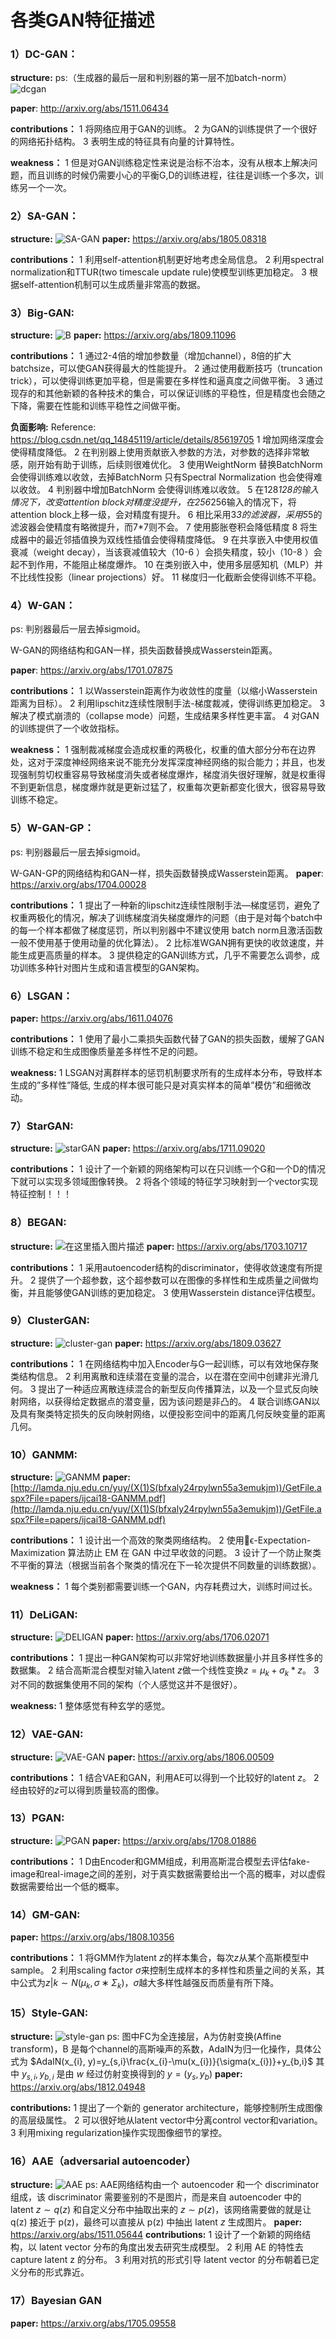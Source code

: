 # 各类GAN特征描述
### 1）DC-GAN：
__structure:__
ps:（生成器的最后一层和判别器的第一层不加batch-norm）
![dcgan](https://img-blog.csdnimg.cn/20190719171219699.jpg?x-oss-process=image/watermark,type_ZmFuZ3poZW5naGVpdGk,shadow_10,text_aHR0cHM6Ly9ibG9nLmNzZG4ubmV0L0FuZHlWaWt5,size_16,color_FFFFFF,t_70)

__paper__: http://arxiv.org/abs/1511.06434

__contributions：__
1 将网络应用于GAN的训练。
2 为GAN的训练提供了一个很好的网络拓扑结构。
3 表明生成的特征具有向量的计算特性。

__weakness：__
1 但是对GAN训练稳定性来说是治标不治本，没有从根本上解决问题，而且训练的时候仍需要小心的平衡G,D的训练进程，往往是训练一个多次，训练另一个一次。

### 2）SA-GAN：
__structure:__
![SA-GAN](https://img-blog.csdnimg.cn/20190720161623113.png?x-oss-process=image/watermark,type_ZmFuZ3poZW5naGVpdGk,shadow_10,text_aHR0cHM6Ly9ibG9nLmNzZG4ubmV0L0FuZHlWaWt5,size_16,color_FFFFFF,t_70)
__paper:__  https://arxiv.org/abs/1805.08318

__contributions：__
1 利用self-attention机制更好地考虑全局信息。
2 利用spectral normalization和TTUR(two timescale update rule)使模型训练更加稳定。
3 根据self-attention机制可以生成质量非常高的数据。

### 3）Big-GAN:
__structure:__
![B](https://img-blog.csdnimg.cn/20190720163540754.png?x-oss-process=image/watermark,type_ZmFuZ3poZW5naGVpdGk,shadow_10,text_aHR0cHM6Ly9ibG9nLmNzZG4ubmV0L0FuZHlWaWt5,size_16,color_FFFFFF,t_70)
__paper:__ https://arxiv.org/abs/1809.11096

__contributions：__
1 通过2-4倍的增加参数量（增加channel），8倍的扩大batchsize，可以使GAN获得最大的性能提升。
2 通过使用截断技巧（truncation trick），可以使得训练更加平稳，但是需要在多样性和逼真度之间做平衡。
3 通过现存的和其他新颖的各种技术的集合，可以保证训练的平稳性，但是精度也会随之下降，需要在性能和训练平稳性之间做平衡。

__负面影响:__
Reference: https://blog.csdn.net/qq_14845119/article/details/85619705
1 增加网络深度会使得精度降低。
2 在判别器上使用贡献嵌入参数的方法，对参数的选择非常敏感，刚开始有助于训练，后续则很难优化。
3 使用WeightNorm 替换BatchNorm 会使得训练难以收敛，去掉BatchNorm 只有Spectral Normalization 也会使得难以收敛。
4 判别器中增加BatchNorm 会使得训练难以收敛。
5 在128*128的输入情况下，改变attention block对精度没提升，在256*256输入的情况下，将attention block上移一级，会对精度有提升。
6 相比采用3*3的滤波器，采用5*5的滤波器会使精度有略微提升，而7*7则不会。
7 使用膨胀卷积会降低精度
8 将生成器中的最近邻插值换为双线性插值会使得精度降低。
9 在共享嵌入中使用权值衰减（weight decay），当该衰减值较大（10-6 ）会损失精度，较小（10-8 ）会起不到作用，不能阻止梯度爆炸。
10 在类别嵌入中，使用多层感知机（MLP）并不比线性投影（linear projections）好。
11 梯度归一化截断会使得训练不平稳。

### 4）W-GAN：
ps: 判别器最后一层去掉sigmoid。

W-GAN的网络结构和GAN一样，损失函数替换成Wasserstein距离。

__paper__: https://arxiv.org/abs/1701.07875

__contributions：__
1 以Wasserstein距离作为收敛性的度量（以缩小Wasserstein距离为目标）。
2 利用lipschitz连续性限制手法-梯度裁减，使得训练更加稳定。
3 解决了模式崩溃的（collapse mode）问题，生成结果多样性更丰富。
4 对GAN的训练提供了一个收敛指标。

__weakness：__
1 强制裁减梯度会造成权重的两极化，权重的值大部分分布在边界处，这对于深度神经网络来说不能充分发挥深度神经网络的拟合能力；并且，也发现强制剪切权重容易导致梯度消失或者梯度爆炸，梯度消失很好理解，就是权重得不到更新信息，梯度爆炸就是更新过猛了，权重每次更新都变化很大，很容易导致训练不稳定。

### 5）W-GAN-GP：
ps: 判别器最后一层去掉sigmoid。

W-GAN-GP的网络结构和GAN一样，损失函数替换成Wasserstein距离。
__paper__:  https://arxiv.org/abs/1704.00028
 
__contributions：__
1 提出了一种新的lipschitz连续性限制手法—梯度惩罚，避免了权重两极化的情况，解决了训练梯度消失梯度爆炸的问题（由于是对每个batch中的每一个样本都做了梯度惩罚，所以判别器中不建议使用 batch norm且激活函数一般不使用基于使用动量的优化算法）。
2 比标准WGAN拥有更快的收敛速度，并能生成更高质量的样本。
3 提供稳定的GAN训练方式，几乎不需要怎么调参，成功训练多种针对图片生成和语言模型的GAN架构。

### 6）LSGAN：
__paper:__  https://arxiv.org/abs/1611.04076

__contributions：__
1 使用了最小二乘损失函数代替了GAN的损失函数，缓解了GAN训练不稳定和生成图像质量差多样性不足的问题。

__weakness:__
1 LSGAN对离群样本的惩罚机制要求所有的生成样本分布，导致样本生成的”多样性”降低, 生成的样本很可能只是对真实样本的简单”模仿”和细微改动。

### 7）StarGAN:
__structure:__
![starGAN](https://img-blog.csdnimg.cn/20190719185658950.png?x-oss-process=image/watermark,type_ZmFuZ3poZW5naGVpdGk,shadow_10,text_aHR0cHM6Ly9ibG9nLmNzZG4ubmV0L0FuZHlWaWt5,size_16,color_FFFFFF,t_70)
__paper:__ https://arxiv.org/abs/1711.09020

__contributions：__
1 设计了一个新颖的网络架构可以在只训练一个G和一个D的情况下就可以实现多领域图像转换。
2 将各个领域的特征学习映射到一个vector实现特征控制！！！

### 8）BEGAN:
__structure:__
![在这里插入图片描述](https://img-blog.csdnimg.cn/20190719185027930.png?x-oss-process=image/watermark,type_ZmFuZ3poZW5naGVpdGk,shadow_10,text_aHR0cHM6Ly9ibG9nLmNzZG4ubmV0L0FuZHlWaWt5,size_16,color_FFFFFF,t_70)
__paper:__ https://arxiv.org/abs/1703.10717

__contributions：__
1 采用autoencoder结构的discriminator，使得收敛速度有所提升。
2 提供了一个超参数，这个超参数可以在图像的多样性和生成质量之间做均衡，并且能够使GAN训练的更加稳定。
3 使用Wasserstein distance评估模型。

### 9）ClusterGAN:
__structure:__
![cluster-gan](https://img-blog.csdnimg.cn/20190719184937495.png?x-oss-process=image/watermark,type_ZmFuZ3poZW5naGVpdGk,shadow_10,text_aHR0cHM6Ly9ibG9nLmNzZG4ubmV0L0FuZHlWaWt5,size_16,color_FFFFFF,t_70)
__paper:__ https://arxiv.org/abs/1809.03627

__contributions：__
1 在网络结构中加入Encoder与G一起训练，可以有效地保存聚类结构信息。 
2 利用离散和连续潜在变量的混合，以在潜在空间中创建非光滑几何。
3 提出了一种适应离散连续混合的新型反向传播算法，以及一个显式反向映射网络，以获得给定数据点的潜变量，因为该问题是非凸的。 
4 联合训练GAN以及具有聚类特定损失的反向映射网络，以便投影空间中的距离几何反映变量的距离几何。

### 10）GANMM:
__structure:__
![GANMM](https://img-blog.csdnimg.cn/20190719184952968.png?x-oss-process=image/watermark,type_ZmFuZ3poZW5naGVpdGk,shadow_10,text_aHR0cHM6Ly9ibG9nLmNzZG4ubmV0L0FuZHlWaWt5,size_16,color_FFFFFF,t_70)
__paper:__  [http://lamda.nju.edu.cn/yuy/(X(1)S(bfxaly24rpylwn55a3emukjm))/GetFile.aspx?File=papers/ijcai18-GANMM.pdf](http://lamda.nju.edu.cn/yuy/(X(1)S(bfxaly24rpylwn55a3emukjm))/GetFile.aspx?File=papers/ijcai18-GANMM.pdf) 

__contributions：__
1 设计出一个高效的聚类网络结构。
2 使用ϵ-Expectation-Maximization 算法防止 EM 在 GAN 中过早收敛的问题。
3 设计了一个防止聚类不平衡的算法（根据当前各个聚类的情况在下一轮次提供不同数量的训练数据）。

__weakness：__
1 每个类别都需要训练一个GAN，内存耗费过大，训练时间过长。

### 11）DeLiGAN:
__structure:__
![DELIGAN](https://img-blog.csdnimg.cn/20190720144725285.png?x-oss-process=image/watermark,type_ZmFuZ3poZW5naGVpdGk,shadow_10,text_aHR0cHM6Ly9ibG9nLmNzZG4ubmV0L0FuZHlWaWt5,size_16,color_FFFFFF,t_70)
__paper:__ https://arxiv.org/abs/1706.02071

__contributions：__
1 提出一种GAN架构可以非常好地训练数据量小并且多样性多的数据集。
2 结合高斯混合模型对输入latent $z$做一个线性变换$z=\mu_{k}+\sigma_{k}*z$。
3 对不同的数据集使用不同的架构（个人感觉这并不是很好）。

__weakness:__
1 整体感觉有种玄学的感觉。

### 12）VAE-GAN:
__structure:__
![VAE-GAN](https://img-blog.csdnimg.cn/20190720150828984.png?x-oss-process=image/watermark,type_ZmFuZ3poZW5naGVpdGk,shadow_10,text_aHR0cHM6Ly9ibG9nLmNzZG4ubmV0L0FuZHlWaWt5,size_16,color_FFFFFF,t_70)
__paper:__  https://arxiv.org/abs/1806.00509

__contributions：__
1 结合VAE和GAN，利用AE可以得到一个比较好的latent $z$。
2 经由较好的$z$可以得到质量较高的图像。

### 13）PGAN:
__structure:__
![PGAN](https://img-blog.csdnimg.cn/20190720152950590.png?x-oss-process=image/watermark,type_ZmFuZ3poZW5naGVpdGk,shadow_10,text_aHR0cHM6Ly9ibG9nLmNzZG4ubmV0L0FuZHlWaWt5,size_16,color_FFFFFF,t_70)
__paper:__  https://arxiv.org/abs/1708.01886

__contributions：__
1 D由Encoder和GMM组成，利用高斯混合模型去评估fake-image和real-image之间的差别，对于真实数据需要给出一个高的概率，对以虚假数据需要给出一个低的概率。

### 14）GM-GAN:
__paper:__ https://arxiv.org/abs/1808.10356

__contributions：__
1 将GMM作为latent $z$的样本集合，每次$z$从某个高斯模型中sample。
2 利用scaling factor $\sigma$来控制生成样本的多样性和质量之间的关系，其中公式为$z|k ∼ N (μ_{k} , σ ∗ Σ_{k} )$，$\sigma$越大多样性越强反而质量有所下降。

### 15）Style-GAN:
__structure:__
![style-gan](https://img-blog.csdnimg.cn/20190813094658578.png?x-oss-process=image/watermark,type_ZmFuZ3poZW5naGVpdGk,shadow_10,text_aHR0cHM6Ly9ibG9nLmNzZG4ubmV0L0FuZHlWaWt5,size_16,color_FFFFFF,t_70)
ps: 图中FC为全连接层，A为仿射变换(Affine transform)，B 是每个channel的高斯噪声的系数，AdaIN为归一化操作，具体公式为 $AdaIN(x_{i}, y)=y_{s,i}\frac{x_{i}-\mu(x_{i})}{\sigma(x_{i})}+y_{b,i}$ 其中 $y_{s,i},y_{b,i}$ 是由 $w$ 经过仿射变换得到的 $y=(y_{s},y_{b})$
__paper:__ https://arxiv.org/abs/1812.04948

__contributions:__
1 提出了一个新的 generator architecture，能够控制所生成图像的高层级属性。
2 可以很好地从latent vector中分离control vector和variation。
3 利用mixing regularization操作实现图像细节的掌控。

### 16）AAE（adversarial autoencoder）
__structure:__
![AAE](https://img-blog.csdnimg.cn/20190813135811350.png?x-oss-process=image/watermark,type_ZmFuZ3poZW5naGVpdGk,shadow_10,text_aHR0cHM6Ly9ibG9nLmNzZG4ubmV0L0FuZHlWaWt5,size_16,color_FFFFFF,t_70)
ps: AAE网络结构由一个 autoencoder 和一个 discriminator 组成，该 discriminator 需要鉴别的不是图片，而是来自 autoencoder 中的 latent $z\sim q(z)$ 和自定义分布中抽取出来的 $z\sim p(z)$，该网络需要做的就是让 q(z) 接近于 p(z)，最终可以直接从 p(z) 中抽出 latent $z$ 生成图片。
__paper:__ https://arxiv.org/abs/1511.05644
__contributions:__
1 设计了一个新颖的网络结构，以 latent vector 分布的角度出发去研究生成模型。
2 利用 AE 的特性去 capture latent z 的分布。
3 利用对抗的形式引导 latent vector 的分布朝着已定义分布的形式靠近。

### 17）Bayesian GAN
__paper:__ https://arxiv.org/abs/1705.09558
